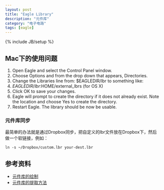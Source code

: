 ```yaml
---
layout: post
title: "Eagle Library"
description: "元件库"
category: "电子电路"
tags: [eagle]
---
```

{% include JB/setup %}


## Mac下的使用问题

1. Open Eagle and select the Control Panel window.
1. Choose Options and from the drop down that appears, Directories.
1. Change the Libraries line from: $EAGLEDIR/lbr to something like:
1. $EAGLEDIR/lbr:$HOME/external_lbrs (for OS X)
1. Click OK to save your changes.
1. Eagle will prompt to create the directory if it does not already exist. Note the location and choose Yes to create the directory.
1. Restart Eagle. The library should be now be usable.

### 元件库同步

最简单的办法就是通过Dropbox同步，把自定义的lbr文件放在Dropbox下，然后做一个软链接，例如：

```
ln -s ~/Dropbox/custom.lbr your-dest.lbr
```

## 参考资料

* [元件库的绘制](http://www.geek-workshop.com/thread-94-1-1.html)
* [元件库的提取方法](http://www.geek-workshop.com/thread-427-1-1.html)

